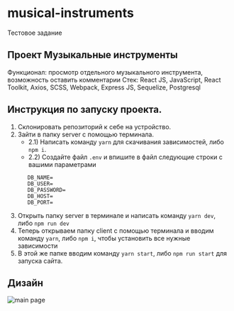 # musical-instruments
Тестовое задание
## Проект Музыкальные инструменты
Функционал: просмотр отдельного музыкального инструмента, возможность оставить комментарии
Стек: React JS, JavaScript, React Toolkit, Axios, SCSS, Webpack, Express JS, Sequelize, Postgresql
## Инструкция по запуску проекта.
1) Склонировать репозиторий к себе на устройство.
2) Зайти в папку server с помощью терминала.
   - 2.1) Написать команду ```yarn``` для скачивания зависимостей, либо ```npm i```.
   - 2.2) Создайте файл ```.env``` и впишите в файл следующие строки с вашими параметрами 
   ```PORT=7000
      DB_NAME=
      DB_USER=
      DB_PASSWORD=
      DB_HOST=
      DB_PORT=
      ```
3) Открыть папку server в терминале и написать команду ```yarn dev```, либо ```npm run dev```
4) Теперь открываем папку client с помощью терминала и вводим команду ```yarn```, либо ```npm i```, чтобы установить все нужные зависимости
5) В этой же папке вводим команду ```yarn start```, либо ```npm run start``` для запуска сайта.
## Дизайн
<img src='./assets/main-page.png' alt='main page' />
